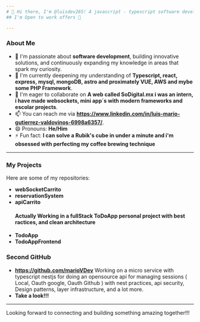 ```yaml
---
# 👋 Hi there, I'm @luisdev265! A javascript - typescript software developer.
## I'm Open to work offers 💼 

---
```

### **About Me**
- 👀 I'm passionate about **software development**, building innovative solutions, and continuously expanding my knowledge in areas that spark my curiosity.
- 🌱 I'm currently deepening my understanding of **Typescript, react, express, mysql, mongoDB, astro and proximately VUE, AWS and mybe some PHP Framework**.
- 💞️ I'm eager to collaborate on **A web called SoDigital.mx i was an intern, i have made websockets, mini app´s with modern frameworks and escolar projects**.
- 📫 You can reach me via **https://www.linkedin.com/in/luis-mario-gutierrez-valdovinos-6998a6357/**.
- 😄 Pronouns: **He/Him**
- ⚡ Fun fact: **I can solve a Rubik's cube in under a minute and i'm obsessed with perfecting my coffee brewing technique**

---
### **My Projects**
Here are some of my repositories:
- **webSocketCarrito**
- **reservationSystem**
- **apiCarrito**
  #### **Actually Working in a fullStack ToDoApp personal project with best ractices, and clean architecture**
- **TodoApp**
- **TodoAppFrontend**

### **Second GitHub**
- **https://github.com/marioVDev**
  Working on a micro service with typescript     nestjs for doing an opensource api for         managing sessions ( Local, Oauth google,       Oauth Github ) with nest practices, api        security, Design patterns, layer               infrastructure, and a lot more.
- **Take a look!!!**

---
Looking forward to connecting and building something amazing together!!!
